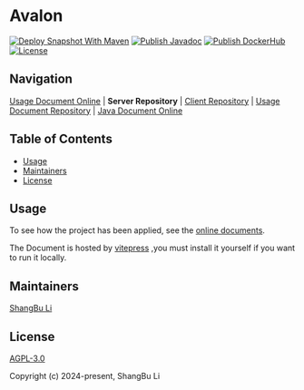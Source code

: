 Avalon
========================================================================

[![Deploy Snapshot With Maven](https://github.com/lishangbu/avalon/actions/workflows/deploy-snapshot.yml/badge.svg)](https://github.com/lishangbu/avalon/actions/workflows/deploy-snapshot.yml)
[![Publish Javadoc](https://github.com/lishangbu/avalon/actions/workflows/publish-javadoc.yml/badge.svg)](https://github.com/lishangbu/avalon/actions/workflows/publish-javadoc.yml)
[![Publish DockerHub](https://github.com/lishangbu/avalon/actions/workflows/publish-dockerhub.yml/badge.svg)](https://github.com/lishangbu/avalon/actions/workflows/publish-dockerhub.yml)
[![License](https://img.shields.io/github/license/lishangbu/avalon)](https://github.com/lishangbu/avalon/blob/main/LICENSE)

## Navigation

[Usage Document Online][1] | **Server Repository** | [Client Repository][2] | [Usage Document Repository][3] | [Java Document Online][4]

[1]: http://lishangbu.github.io/avalon-site/docs
[2]: https://github.com/lishangbu/avalon-ui
[3]: https://github.com/lishangbu/avalon-doc
[4]: https://lishangbu.github.io/avalon-site/javadoc-api

## Table of Contents

- [Usage](#usage)
- [Maintainers](#maintainers)
- [License](#license)

## Usage

To see how the project has been applied, see the [online documents](https://lishangbu.github.io/avalon-doc).

The Document is hosted by [vitepress](https://vitepress.dev) ,you must install it yourself if you want to run it locally.

## Maintainers

[ShangBu Li](https://github.com/lishangbu)

## License

[AGPL-3.0](https://opensource.org/license/agpl-v3)

Copyright (c) 2024-present, ShangBu Li

